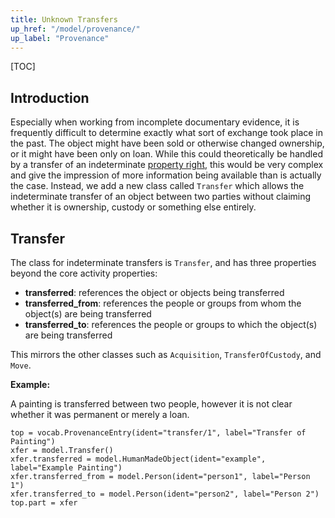 ```yaml
---
title: Unknown Transfers
up_href: "/model/provenance/"
up_label: "Provenance"
---
```


[TOC]

## Introduction

Especially when working from incomplete documentary evidence, it is frequently difficult to determine exactly what sort of exchange took place in the past. The object might have been sold or otherwise changed ownership, or it might have been only on loan. While this could theoretically be handled by a transfer of an indeterminate [property right](rights), this would be very complex and give the impression of more information being available than is actually the case. Instead, we add a new class called `Transfer` which allows the indeterminate transfer of an object between two parties without claiming whether it is ownership, custody or something else entirely.


## Transfer

The class for indeterminate transfers is `Transfer`, and has three properties beyond the core activity properties:

* **transferred**: references the object or objects being transferred
* **transferred_from**: references the people or groups from whom the object(s) are being transferred
* **transferred_to**: references the people or groups to which the object(s) are being transferred

This mirrors the other classes such as `Acquisition`, `TransferOfCustody`, and `Move`.

__Example:__

A painting is transferred between two people, however it is not clear whether it was permanent or merely a loan.

```crom
top = vocab.ProvenanceEntry(ident="transfer/1", label="Transfer of Painting")
xfer = model.Transfer()
xfer.transferred = model.HumanMadeObject(ident="example", label="Example Painting")
xfer.transferred_from = model.Person(ident="person1", label="Person 1")
xfer.transferred_to = model.Person(ident="person2", label="Person 2")
top.part = xfer
```
